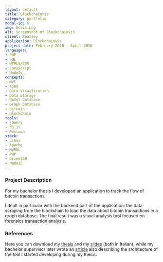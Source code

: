 ```yaml
---
layout: default
title: Blockchainvis
category: portfolio
modal-id: 6
img: bcvis.png
alt: Screenshot of BlockchainVis
client: Beazley
application: BlockchainVis
project-date: February 2016 - April 2016
languages:
- PHP
- SQL
- HTML5/CSS
- JavaScript
- NodeJs
concepts:
- MVC
- AJAX
- Data Visualization
- Data Storage
- NoSql Database
- Graph Database
- Bitcoin
- Blockchain
tools:
- jQuery
- d3.js
- Postman
stack:
- Linux
- Apache
- MySQL
- PHP
- OrientDB
- NodeJS
---
```


### Project Description

For my bachelor thesis I developed an application to track the flow of bitcoin transactions.

I dealt in particular with the backend part of the application: the data scraping from the blockchain to load the data about bitcoin transactions in a graph database.
The final result was a visual analysis tool focused on forensics transaction analysis.

### References

Here you can download my [thesis](tesi.pdf) and my [slides](https://www.slideshare.net/Franz931/blockchainvis-backend) (both in Italian), while my bachelor supervisor later wrote an [article](https://www.researchgate.net/publication/319046057_Go_with_the_-Bitcoin-_Flow_with_Visual_Analytics) also describing the architecture of the tool I started developing during my thesis.
